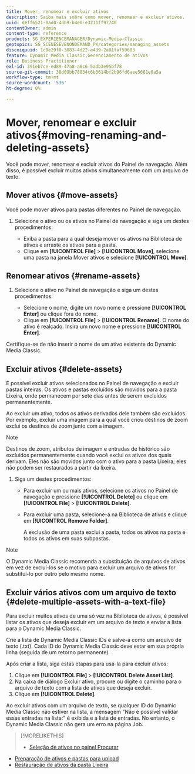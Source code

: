 ```yaml
---
title: Mover, renomear e excluir ativos
description: Saiba mais sobre como mover, renomear e excluir ativos.
uuid: deff6521-0ad0-4db9-b4e0-e3211ff97740
contentOwner: admin
content-type: reference
products: SG_EXPERIENCEMANAGER/Dynamic-Media-Classic
geptopics: SG_SCENESEVENONDEMAND_PK/categories/managing_assets
discoiquuid: 1c9e29f0-3083-4d22-a439-2a01faf59683
feature: Dynamic Media Classic,Gerenciamento de ativos
role: Business Practitioner
exl-id: 391eb7ce-ed89-47a8-a6c6-5adb3e95bf78
source-git-commit: 38d09bb78834c6b3614bf2b96fd6aee5661e0a5a
workflow-type: tm+mt
source-wordcount: '536'
ht-degree: 0%

---
```


# Mover, renomear e excluir ativos{#moving-renaming-and-deleting-assets}

Você pode mover, renomear e excluir ativos do Painel de navegação. Além disso, é possível excluir muitos ativos simultaneamente com um arquivo de texto.

## Mover ativos {#move-assets}

Você pode mover ativos para pastas diferentes no Painel de navegação.

1. Selecione o ativo ou os ativos no Painel de navegação e siga um destes procedimentos:

   * Exiba a pasta para a qual deseja mover os ativos na Biblioteca de ativos e arraste os ativos para a pasta.
   * Clique em **[!UICONTROL File]** > **[!UICONTROL Move]**, selecione uma pasta na janela Mover ativos e selecione **[!UICONTROL Move]**.

## Renomear ativos {#rename-assets}

1. Selecione o ativo no Painel de navegação e siga um destes procedimentos:

   * Selecione o nome, digite um novo nome e pressione **[!UICONTROL Enter]** ou clique fora do nome.
   * Clique em **[!UICONTROL File]** > **[!UICONTROL Rename]**. O nome do ativo é realçado. Insira um novo nome e pressione **[!UICONTROL Enter]**.

Certifique-se de não inserir o nome de um ativo existente do Dynamic Media Classic.

## Excluir ativos {#delete-assets}

É possível excluir ativos selecionados no Painel de navegação e excluir pastas inteiras. Os ativos e pastas excluídos são movidos para a pasta Lixeira, onde permanecem por sete dias antes de serem excluídos permanentemente.

Ao excluir um ativo, todos os ativos derivados dele também são excluídos. Por exemplo, excluir uma imagem para a qual você criou destinos de zoom exclui os destinos de zoom junto com a imagem.

>[!NOTE]
>
>Destinos de zoom, atributos de imagem e entradas de histórico são excluídos permanentemente quando você exclui os ativos dos quais derivam. Eles não são movidos junto com o ativo para a pasta Lixeira; eles não podem ser restaurados a partir da lixeira.

1. Siga um destes procedimentos:

   * Para excluir um ou mais ativos, selecione os ativos no Painel de navegação e pressione **[!UICONTROL Delete]** ou clique em **[!UICONTROL File]** > **[!UICONTROL Delete]**.
   * Para excluir uma pasta, selecione-a na Biblioteca de ativos e clique em **[!UICONTROL Remove Folder]**.

      A exclusão de uma pasta exclui a pasta, todos os ativos na pasta e todos os ativos em suas subpastas.

>[!NOTE]
>
>O Dynamic Media Classic recomenda a substituição de arquivos de ativos em vez de excluí-los se o motivo para excluir um arquivo de ativos for substituí-lo por outro pelo mesmo nome.

## Excluir vários ativos com um arquivo de texto {#delete-multiple-assets-with-a-text-file}

Para excluir muitos ativos de uma só vez na Biblioteca de ativos, é possível listar os ativos que deseja excluir em um arquivo de texto e enviar a lista para o Dynamic Media Classic.

Crie a lista de Dynamic Media Classic IDs e salve-a como um arquivo de texto (.txt). Cada ID do Dynamic Media Classic deve estar em sua própria linha (seguida de um retorno permanente).

Após criar a lista, siga estas etapas para usá-la para excluir ativos:

1. Clique em **[!UICONTROL File]** > **[!UICONTROL Delete Asset List]**.
1. Na caixa de diálogo Excluir ativo, procure ou digite o caminho para o arquivo de texto com a lista de ativos que deseja excluir.
1. Clique em **[!UICONTROL Delete]**.

Ao excluir ativos com um arquivo de texto, se qualquer ID do Dynamic Media Classic não estiver na lista, a mensagem &quot;Não é possível validar essas entradas na lista:&quot; é exibida e a lista de entradas. No entanto, o Dynamic Media Classic não gera um erro na página Job.

>[!MORELIKETHIS]
>
>* [Seleção de ativos no painel Procurar](selecting-assets-browse-panel.md#selecting_assets_in_the_browse_panel)
* [Preparação de ativos e pastas para upload](uploading-files.md#preparing_your_assets_and_folders_for_uploading)
* [Restauração de ativos da pasta Lixeira](trash-folder.md#restoring_assets_from_the_trash_folder)

